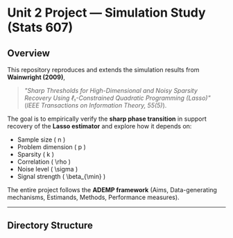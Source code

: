 # Unit 2 Project — Simulation Study (Stats 607)

## Overview
This repository reproduces and extends the simulation results from **Wainwright (2009)**,  
> *"Sharp Thresholds for High-Dimensional and Noisy Sparsity Recovery Using ℓ₁-Constrained Quadratic Programming (Lasso)"*  
(*IEEE Transactions on Information Theory, 55(5)*).

The goal is to empirically verify the **sharp phase transition** in support recovery of the **Lasso estimator** and explore how it depends on:
- Sample size \( n \)
- Problem dimension \( p \)
- Sparsity \( k \)
- Correlation \( \rho \)
- Noise level \( \sigma \)
- Signal strength \( \beta_{\min} \)

The entire project follows the **ADEMP framework** (Aims, Data-generating mechanisms, Estimands, Methods, Performance measures).

---

## Directory Structure
